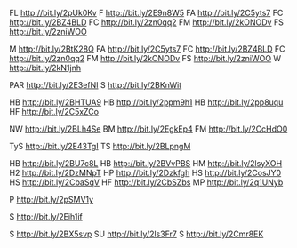 FL
http://bit.ly/2pUk0Kv
F
http://bit.ly/2E9n8W5
FA
http://bit.ly/2C5yts7
FC
http://bit.ly/2BZ4BLD
FC
http://bit.ly/2zn0qq2
FM
http://bit.ly/2kONODv
FS
http://bit.ly/2zniWOO




M
http://bit.ly/2BtK28Q
FA 
http://bit.ly/2C5yts7
FC 
http://bit.ly/2BZ4BLD
FC
http://bit.ly/2zn0qq2
FM
http://bit.ly/2kONODv
FS
http://bit.ly/2zniWOO
W 
http://bit.ly/2kN1jnh

PAR
http://bit.ly/2E3efNI
S 
http://bit.ly/2BKnWit

HB
http://bit.ly/2BHTUA9
HB
http://bit.ly/2ppm9h1
HB
http://bit.ly/2pp8uqu
HF
http://bit.ly/2C5xZCo


NW
http://bit.ly/2BLh4Se
BM
http://bit.ly/2EgkEp4
FM
http://bit.ly/2CcHdO0

TyS
http://bit.ly/2E43TgI
TS
http://bit.ly/2BLpngM


HB
http://bit.ly/2BU7c8L
HB
http://bit.ly/2BVvPBS
HM
http://bit.ly/2lsyXOH
H2
http://bit.ly/2DzMNpT
HP
http://bit.ly/2Dzkfgh
HS
http://bit.ly/2CosJY0
HS
http://bit.ly/2CbaSqV
HF
http://bit.ly/2CbSZbs
MP
http://bit.ly/2q1UNyb


P
http://bit.ly/2pSMV1y

S
http://bit.ly/2Eih1if

S
http://bit.ly/2BX5svp
SU
http://bit.ly/2ls3Fr7
S
http://bit.ly/2Cmr8EK








